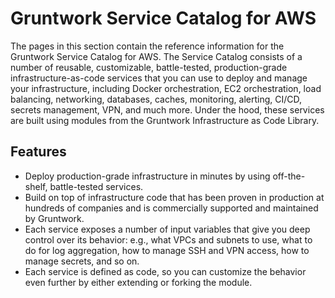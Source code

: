 # Gruntwork Service Catalog for AWS

The pages in this section contain the reference information for the Gruntwork
Service Catalog for AWS. The Service Catalog consists of a number of reusable,
customizable, battle-tested, production-grade infrastructure-as-code services
that you can use to deploy and manage your infrastructure, including Docker
orchestration, EC2 orchestration, load balancing, networking, databases, caches,
monitoring, alerting, CI/CD, secrets management, VPN, and much more. Under the
hood, these services are built using modules from the Gruntwork Infrastructure
as Code Library.

## Features

- Deploy production-grade infrastructure in minutes by using off-the-shelf,
  battle-tested services.
- Build on top of infrastructure code that has been proven in production at
  hundreds of companies and is commercially supported and maintained by
  Gruntwork.
- Each service exposes a number of input variables that give you deep control
  over its behavior: e.g., what VPCs and subnets to use, what to do for log
  aggregation, how to manage SSH and VPN access, how to manage secrets, and so
  on.
- Each service is defined as code, so you can customize the behavior even
  further by either extending or forking the module.


<!-- ##DOCS-SOURCER-START
{"sourcePlugin":"Local File Copier","hash":"5f09950f62b51b62a9972cf0ee18c7ad"}
##DOCS-SOURCER-END -->
